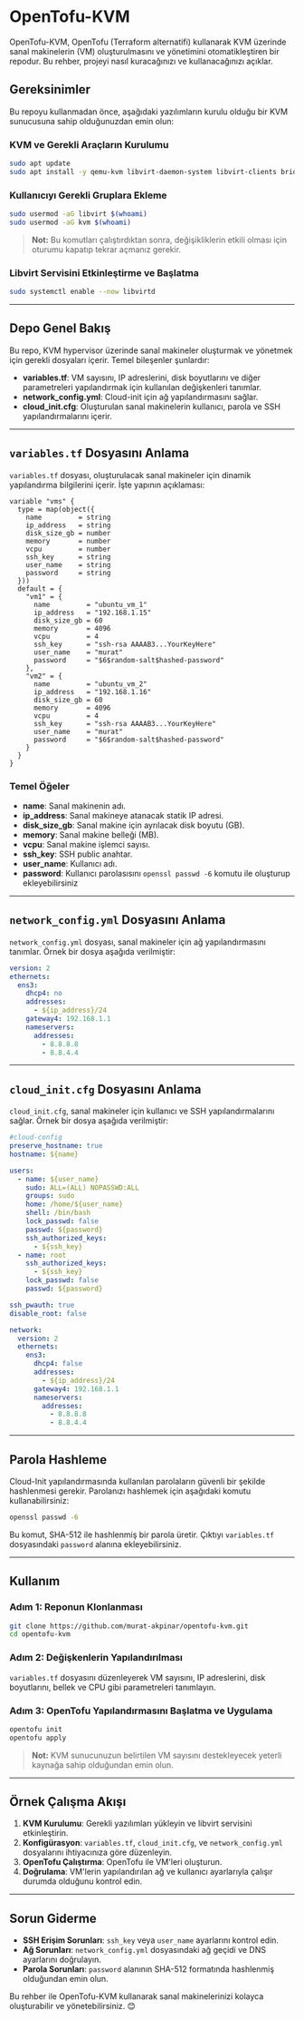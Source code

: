 
# OpenTofu-KVM

OpenTofu-KVM, OpenTofu (Terraform alternatifi) kullanarak KVM üzerinde sanal makinelerin (VM) oluşturulmasını ve yönetimini otomatikleştiren bir repodur. Bu rehber, projeyi nasıl kuracağınızı ve kullanacağınızı açıklar.

## Gereksinimler

Bu repoyu kullanmadan önce, aşağıdaki yazılımların kurulu olduğu bir KVM sunucusuna sahip olduğunuzdan emin olun:

### KVM ve Gerekli Araçların Kurulumu

```bash
sudo apt update
sudo apt install -y qemu-kvm libvirt-daemon-system libvirt-clients bridge-utils virt-manager genisoimage
```

### Kullanıcıyı Gerekli Gruplara Ekleme

```bash
sudo usermod -aG libvirt $(whoami)
sudo usermod -aG kvm $(whoami)
```

> **Not:** Bu komutları çalıştırdıktan sonra, değişikliklerin etkili olması için oturumu kapatıp tekrar açmanız gerekir.

### Libvirt Servisini Etkinleştirme ve Başlatma

```bash
sudo systemctl enable --now libvirtd
```

---

## Depo Genel Bakış

Bu repo, KVM hypervisor üzerinde sanal makineler oluşturmak ve yönetmek için gerekli dosyaları içerir. Temel bileşenler şunlardır:

- **variables.tf**: VM sayısını, IP adreslerini, disk boyutlarını ve diğer parametreleri yapılandırmak için kullanılan değişkenleri tanımlar.
- **network_config.yml**: Cloud-init için ağ yapılandırmasını sağlar.
- **cloud_init.cfg**: Oluşturulan sanal makinelerin kullanıcı, parola ve SSH yapılandırmalarını içerir.

---

## `variables.tf` Dosyasını Anlama

`variables.tf` dosyası, oluşturulacak sanal makineler için dinamik yapılandırma bilgilerini içerir. İşte yapının açıklaması:

```hcl
variable "vms" {
  type = map(object({
    name         = string
    ip_address   = string
    disk_size_gb = number
    memory       = number
    vcpu         = number
    ssh_key      = string
    user_name    = string
    password     = string
  }))
  default = {
    "vm1" = {
      name         = "ubuntu_vm_1"
      ip_address   = "192.168.1.15"
      disk_size_gb = 60
      memory       = 4096
      vcpu         = 4
      ssh_key      = "ssh-rsa AAAAB3...YourKeyHere"
      user_name    = "murat"
      password     = "$6$random-salt$hashed-password"
    },
    "vm2" = {
      name         = "ubuntu_vm_2"
      ip_address   = "192.168.1.16"
      disk_size_gb = 60
      memory       = 4096
      vcpu         = 4
      ssh_key      = "ssh-rsa AAAAB3...YourKeyHere"
      user_name    = "murat"
      password     = "$6$random-salt$hashed-password"
    }
  }
}
```

### Temel Öğeler

- **name**: Sanal makinenin adı.
- **ip_address**: Sanal makineye atanacak statik IP adresi.
- **disk_size_gb**: Sanal makine için ayrılacak disk boyutu (GB).
- **memory**: Sanal makine belleği (MB).
- **vcpu**: Sanal makine işlemci sayısı.
- **ssh_key**: SSH public anahtar.
- **user_name**: Kullanıcı adı.
- **password**: Kullanıcı parolasısını `openssl passwd -6` komutu ile oluşturup ekleyebilirsiniz


---

## `network_config.yml` Dosyasını Anlama

`network_config.yml` dosyası, sanal makineler için ağ yapılandırmasını tanımlar. Örnek bir dosya aşağıda verilmiştir:

```yaml
version: 2
ethernets:
  ens3:
    dhcp4: no
    addresses:
      - ${ip_address}/24
    gateway4: 192.168.1.1
    nameservers:
      addresses:
        - 8.8.8.8
        - 8.8.4.4
```

---

## `cloud_init.cfg` Dosyasını Anlama

`cloud_init.cfg`, sanal makineler için kullanıcı ve SSH yapılandırmalarını sağlar. Örnek bir dosya aşağıda verilmiştir:

```yaml
#cloud-config
preserve_hostname: true
hostname: ${name}

users:
  - name: ${user_name}
    sudo: ALL=(ALL) NOPASSWD:ALL
    groups: sudo
    home: /home/${user_name}
    shell: /bin/bash
    lock_passwd: false
    passwd: ${password}
    ssh_authorized_keys:
      - ${ssh_key}
  - name: root
    ssh_authorized_keys:
      - ${ssh_key}
    lock_passwd: false
    passwd: ${password}

ssh_pwauth: true
disable_root: false

network:
  version: 2
  ethernets:
    ens3:
      dhcp4: false
      addresses:
        - ${ip_address}/24
      gateway4: 192.168.1.1
      nameservers:
        addresses:
          - 8.8.8.8
          - 8.8.4.4
```

---

## Parola Hashleme

Cloud-Init yapılandırmasında kullanılan parolaların güvenli bir şekilde hashlenmesi gerekir. Parolanızı hashlemek için aşağıdaki komutu kullanabilirsiniz:

```bash
openssl passwd -6
```

Bu komut, SHA-512 ile hashlenmiş bir parola üretir. Çıktıyı `variables.tf` dosyasındaki `password` alanına ekleyebilirsiniz.

---

## Kullanım

### Adım 1: Reponun Klonlanması

```bash
git clone https://github.com/murat-akpinar/opentofu-kvm.git
cd opentofu-kvm
```

### Adım 2: Değişkenlerin Yapılandırılması

`variables.tf` dosyasını düzenleyerek VM sayısını, IP adreslerini, disk boyutlarını, bellek ve CPU gibi parametreleri tanımlayın.

### Adım 3: OpenTofu Yapılandırmasını Başlatma ve Uygulama

```bash
opentofu init
opentofu apply
```

> **Not:** KVM sunucunuzun belirtilen VM sayısını destekleyecek yeterli kaynağa sahip olduğundan emin olun.

---

## Örnek Çalışma Akışı

1. **KVM Kurulumu**: Gerekli yazılımları yükleyin ve libvirt servisini etkinleştirin.
2. **Konfigürasyon**: `variables.tf`, `cloud_init.cfg`, ve `network_config.yml` dosyalarını ihtiyacınıza göre düzenleyin.
3. **OpenTofu Çalıştırma**: OpenTofu ile VM'leri oluşturun.
4. **Doğrulama**: VM'lerin yapılandırılan ağ ve kullanıcı ayarlarıyla çalışır durumda olduğunu kontrol edin.

---

## Sorun Giderme

- **SSH Erişim Sorunları**: `ssh_key` veya `user_name` ayarlarını kontrol edin.
- **Ağ Sorunları**: `network_config.yml` dosyasındaki ağ geçidi ve DNS ayarlarını doğrulayın.
- **Parola Sorunları**: `password` alanının SHA-512 formatında hashlenmiş olduğundan emin olun.

Bu rehber ile OpenTofu-KVM kullanarak sanal makinelerinizi kolayca oluşturabilir ve yönetebilirsiniz. 😊
